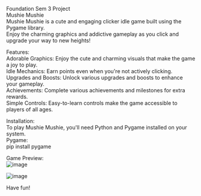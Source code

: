 Foundation Sem 3 Project<br>
Mushie Mushie<br>
Mushie Mushie is a cute and engaging clicker idle game built using the Pygame library. <br>
Enjoy the charming graphics and addictive gameplay as you click and upgrade your way to new heights!<br>

Features:<br>
  Adorable Graphics: Enjoy the cute and charming visuals that make the game a joy to play.<br>
  Idle Mechanics: Earn points even when you're not actively clicking.<br>
  Upgrades and Boosts: Unlock various upgrades and boosts to enhance your gameplay.<br>
  Achievements: Complete various achievements and milestones for extra rewards.<br>
  Simple Controls: Easy-to-learn controls make the game accessible to players of all ages.<br>

Installation:<br>
To play Mushie Mushie, you'll need Python and Pygame installed on your system.<br>
  Pygame:<br>
   pip install pygame<br>


Game Preview:<br>
![image](https://github.com/kztan2004/Mushie-Mushie/assets/159675300/c33056e3-af70-44cc-9f8c-873cd019c5ad)

![image](https://github.com/kztan2004/Mushie-Mushie/assets/159675300/8fa9fe40-1fbd-40e5-b9ef-975f61caff93)

Have fun!<br>

